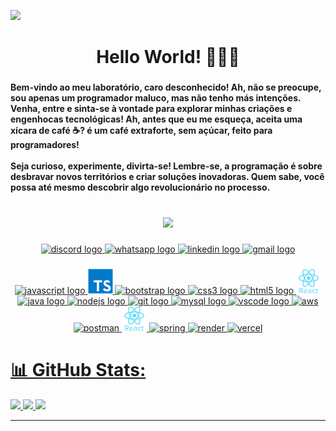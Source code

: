 [![](https://visitcount.itsvg.in/api?id=VinnyPC&icon=0&color=1)](https://visitcount.itsvg.in)
<h1 align="center">Hello World! ✌🏽✨</h1>

###

<h4 align="left">Bem-vindo ao meu laboratório, caro desconhecido! Ah, não se preocupe, sou apenas um programador maluco, mas não tenho más intenções. Venha, entre e sinta-se à vontade 
para explorar minhas criações e engenhocas tecnológicas! Ah, antes que eu me esqueça, aceita uma xícara de café ☕? é um café extraforte, sem açúcar, feito para programadores!</br>
</br>
Seja curioso, experimente, divirta-se! Lembre-se, a programação é sobre desbravar novos territórios e criar soluções inovadoras. Quem sabe, você possa até mesmo descobrir algo revolucionário no processo.
</h4>

###

<br clear="both">

<div align="center">
  <img height="400" src="https://i.postimg.cc/cL10fW8R/20230810-184658.jpg"  />
</div>

###



###

<div align="center">
  <a href="https://discord.com/channels/Vinisilvax#5006"><img src="https://img.shields.io/static/v1?message=Discord&logo=discord&label=&color=7289DA&logoColor=white&labelColor=&style=for-the-badge" height="38" alt="discord logo"  />
  <a href="https://wa.me/5511990244686"><img src="https://img.shields.io/static/v1?message=Whatsapp&logo=whatsapp&label=&color=25D366&logoColor=white&labelColor=&style=for-the-badge" height="38" alt="whatsapp logo"  />
  <a href="https://www.linkedin.com/in/vinicius-s-98934a13b/ target="_blank"><img src="https://img.shields.io/static/v1?message=LinkedIn&logo=linkedin&label=&color=0077B5&logoColor=white&labelColor=&style=for-the-badge" height="38" alt="linkedin logo"  />
  <a href = "mailto:vinisilvax3@gmail.com"><img src="https://img.shields.io/static/v1?message=Gmail&logo=gmail&label=&color=D14836&logoColor=white&labelColor=&style=for-the-badge" height="38" alt="gmail logo"  />
</div>

###

<div align="center">
  <img src="https://cdn.jsdelivr.net/gh/devicons/devicon/icons/javascript/javascript-plain.svg" height="45" width="60" alt="javascript logo" />
                                                                                                                                            <img src="https://raw.githubusercontent.com/devicons/devicon/master/icons/typescript/typescript-original.svg" alt="typescript" width="40" height="40"/>
<img src="https://cdn.jsdelivr.net/gh/devicons/devicon/icons/bootstrap/bootstrap-plain-wordmark.svg" height="45" width="60" alt="bootstrap logo" />
<img src="https://cdn.jsdelivr.net/gh/devicons/devicon/icons/css3/css3-plain-wordmark.svg" height="45" width="60" alt="css3 logo" />
<img src="https://cdn.jsdelivr.net/gh/devicons/devicon/icons/html5/html5-plain-wordmark.svg" height="45" width="60" alt="html5 logo" />
<img src="https://raw.githubusercontent.com/devicons/devicon/master/icons/react/react-original-wordmark.svg" alt="react" width="40" height="40"/>

<!-- Backend -->
<img src="https://cdn.jsdelivr.net/gh/devicons/devicon/icons/java/java-original-wordmark.svg" height="45" width="60" alt="java logo" />
<img src="https://cdn.jsdelivr.net/gh/devicons/devicon/icons/nodejs/nodejs-plain.svg" height="45" width="60" alt="nodejs logo" />
<img src="https://cdn.jsdelivr.net/gh/devicons/devicon/icons/git/git-plain-wordmark.svg" height="45" width="60" alt="git logo" />

<!-- Banco de Dados -->
<img src="https://cdn.jsdelivr.net/gh/devicons/devicon/icons/mysql/mysql-original-wordmark.svg" height="45" width="60" alt="mysql logo" />

<!-- Outros -->
<img src="https://cdn.jsdelivr.net/gh/devicons/devicon/icons/vscode/vscode-original-wordmark.svg" height="45" width="60" alt="vscode logo" />
<img src="https://www.arelion.com/dam/jcr:14aeb80a-b12c-4eff-8842-7b8b7b627aec/AWS.png" alt="aws" width="40" height="40"/>
<img src="https://www.vectorlogo.zone/logos/getpostman/getpostman-icon.svg" alt="postman" width="40" height="40"/>
<img src="https://raw.githubusercontent.com/devicons/devicon/master/icons/react/react-original-wordmark.svg" alt="react" width="40" height="40"/>
<img src="https://www.vectorlogo.zone/logos/springio/springio-icon.svg" alt="spring" width="40" height="40"/>
<img src="https://images.g2crowd.com/uploads/product/image/large_detail/large_detail_477db83f729d63210139ec7cd29c1351/render-render.png" alt="render" width="40" height="40"/>
<img src="https://media.zeemly.com/media/product/vercel.png" alt="vercel" width="40" height="40"/>
</div>
                                                                                                                                
# 📊 GitHub Stats:
                                                                                                                    
![](https://github-readme-stats.vercel.app/api/top-langs/?username=VinnyPC&theme=dark&hide_border=false&layout=compact)   ![](https://github-readme-streak-stats.herokuapp.com/?user=VinnyPC&theme=dark&hide_border=false)  ![](https://github-readme-stats.vercel.app/api?username=VinnyPC&theme=dark&hide_border=false&include_all_commits=false&count_private=false)                                                                                                              



                                                                                                                                


---


<!-- Proudly created with GPRM ( https://gprm.itsvg.in ) -->                                                                                                                               
                                                                                                                                
                                                                                                                                
                                                                                                                               

                                                                                                                                


                                                                                                                                           
